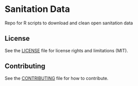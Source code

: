 # Sanitation Data

Repo for R scripts to download and clean open sanitation data 

## License

See the [LICENSE](LICENSE.md) file for license rights and limitations (MIT).

## Contributing

See the [CONTRIBUTING](CONTRIBUTING.md) file for how to contribute.